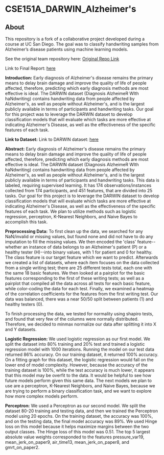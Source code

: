 # CSE151A_DARWIN_Alzheimer's

## About

This repository is a fork of a collaborative project developed during a course at UC San Diego. The goal was to classify handwriting samples from Alzheimer’s disease patients using machine learning models.

See the original team repository here: [Original Repo Link](https://github.com/username/original-repo-name)


Link to Final Report: [here](https://github.com/nickehsani/CSE151A_DARWIN_Alzheimer-s/blob/main/Written_Report.ipynb)

__Introduction:__
Early diagnosis of Alzheimer's disease remains the primary means to delay brain damage and improve the quality of life of people affected, therefore, predicting which early diagnosis methods are most effective is ideal. The DARWIN dataset (Diagnosis AlzheimeR WIth haNdwriting) contains handwriting data from people affected by Alzheimer's, as well as people without Alzheimer's, and is the largest publicly available in terms of participants and handwriting tasks. Our goal for this project was to leverage the DARWIN dataset to develop classification models that will evaluate which tasks are more effective at indicating Alzheimer's Disease, as well as the effectiveness of the specific features of each task.

__Link to Dataset:__
Link to DARWIN dataset: [here](https://archive.ics.uci.edu/dataset/732/darwin)

__Abstract:__
Early diagnosis of Alzheimer's disease remains the primary means to delay brain damage and improve the quality of life of people affected, therefore, predicting which early diagnosis methods are most effective is ideal. The DARWIN dataset (Diagnosis AlzheimeR WIth haNdwriting) contains handwriting data from people affected by Alzheimer's, as well as people without Alzheimer's, and is the largest publicly available in terms of participants and handwriting tasks. This data is labeled, requiring supervised learning. It has 174 observations/instances collected from 174 participants, and 451 features, that are divided into 25 tasks. Our goal for this project is to leverage the DARWIN dataset to develop classification models that will evaluate which tasks are more effective at indicating Alzheimer's Disease, as well as the effectiveness of the specific features of each task. We plan to utilize methods such as logistic regression, perceptron, K-Nearest Neighbors, and Naive Bayes to accomplish this task. 

__Preprocessing Data:__
To first clean up the data, we searched for any NaN/invalid or missing values, but found none and did not have to do any imputation to fill the missing values. We then encoded the 'class' feature--whether an instance of data belongs to an Alzheimer's patient (P) or a healthy tester (H)--into binary values, with 1 for patient and 0 for healthy. The class feature is our target feature which we want to predict. Afterwards we created a list of datasets, where each item focuses on the data collected from a single writing test; there are 25 different tests total, each one with the same 18 basic features. We then looked at a pairplot for the basic features corresponding to the first of these writing tests; as well as a pairplot that compiled all the data across all tests for each basic feature, while color-coding the data for each test. Finally, we examined a heatmap of the correlation coefficients for the features from the first writing test. Our data was balanced, there was a near 50/50 split between patients (1) and healthy testers (0). 

To finish processing the data, we tested for normality using shapiro tests, and found that very few of the columns were normally distributed. Therefore, we decided to minmax normalize our data after splitting it into X and Y datasets. 

__Logistic Regression:__
We used logistic regression as our first model. We split the dataset into 80% training and 20% test and trained a logistic regression model with 1000 iterations. Running the model on our test data returned 86% accuracy. On our training dataset, it returned 100% accuracy. On a fitting graph for this dataset, the logistic regression would fall on the lower end of model complexity. However, because the accuracy of the training dataset is 100%, while the test accuracy is much lower, it appears that this model may be overfit to the data. It would be helpful to see how future models perform given this same data. The next models we plan to use are a perceptron, K-Nearest Neighbors, and Naive Bayes, because we are trying to perform a binary classification task, and we want to explore how more complex models perform.

__Perceptron:__ We used a Perceptron as our second model. We split the dataset 80-20 training and testing data, and then we trained the Perceptron model using 20 epochs. On the training dataset, the accuracy was 100%, and on the testing data, the final model accuracy was 89%. We used Hinge loss on this model because it helps maximize margins between the two output classes. The Hinge loss of this model was 0.51. The top 5 largest absolute value weights corresponded to the features pressure_var19, mean_jerk_on_paper9, air_time13, mean_jerk_on_paper8, and gmrt_on_paper2. 


